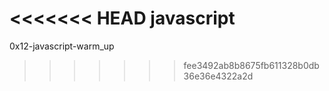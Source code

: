 <<<<<<< HEAD
javascript
=======
0x12-javascript-warm_up

>>>>>>> fee3492ab8b8675fb611328b0db36e36e4322a2d
